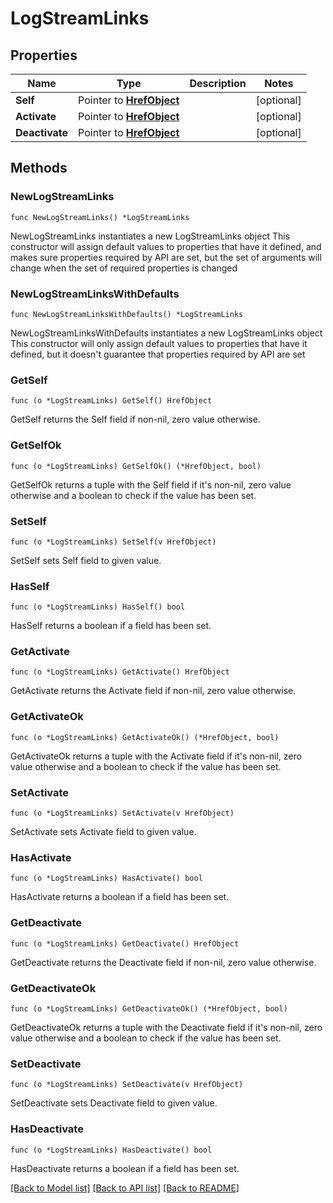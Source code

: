 # LogStreamLinks

## Properties

Name | Type | Description | Notes
------------ | ------------- | ------------- | -------------
**Self** | Pointer to [**HrefObject**](HrefObject.md) |  | [optional] 
**Activate** | Pointer to [**HrefObject**](HrefObject.md) |  | [optional] 
**Deactivate** | Pointer to [**HrefObject**](HrefObject.md) |  | [optional] 

## Methods

### NewLogStreamLinks

`func NewLogStreamLinks() *LogStreamLinks`

NewLogStreamLinks instantiates a new LogStreamLinks object
This constructor will assign default values to properties that have it defined,
and makes sure properties required by API are set, but the set of arguments
will change when the set of required properties is changed

### NewLogStreamLinksWithDefaults

`func NewLogStreamLinksWithDefaults() *LogStreamLinks`

NewLogStreamLinksWithDefaults instantiates a new LogStreamLinks object
This constructor will only assign default values to properties that have it defined,
but it doesn't guarantee that properties required by API are set

### GetSelf

`func (o *LogStreamLinks) GetSelf() HrefObject`

GetSelf returns the Self field if non-nil, zero value otherwise.

### GetSelfOk

`func (o *LogStreamLinks) GetSelfOk() (*HrefObject, bool)`

GetSelfOk returns a tuple with the Self field if it's non-nil, zero value otherwise
and a boolean to check if the value has been set.

### SetSelf

`func (o *LogStreamLinks) SetSelf(v HrefObject)`

SetSelf sets Self field to given value.

### HasSelf

`func (o *LogStreamLinks) HasSelf() bool`

HasSelf returns a boolean if a field has been set.

### GetActivate

`func (o *LogStreamLinks) GetActivate() HrefObject`

GetActivate returns the Activate field if non-nil, zero value otherwise.

### GetActivateOk

`func (o *LogStreamLinks) GetActivateOk() (*HrefObject, bool)`

GetActivateOk returns a tuple with the Activate field if it's non-nil, zero value otherwise
and a boolean to check if the value has been set.

### SetActivate

`func (o *LogStreamLinks) SetActivate(v HrefObject)`

SetActivate sets Activate field to given value.

### HasActivate

`func (o *LogStreamLinks) HasActivate() bool`

HasActivate returns a boolean if a field has been set.

### GetDeactivate

`func (o *LogStreamLinks) GetDeactivate() HrefObject`

GetDeactivate returns the Deactivate field if non-nil, zero value otherwise.

### GetDeactivateOk

`func (o *LogStreamLinks) GetDeactivateOk() (*HrefObject, bool)`

GetDeactivateOk returns a tuple with the Deactivate field if it's non-nil, zero value otherwise
and a boolean to check if the value has been set.

### SetDeactivate

`func (o *LogStreamLinks) SetDeactivate(v HrefObject)`

SetDeactivate sets Deactivate field to given value.

### HasDeactivate

`func (o *LogStreamLinks) HasDeactivate() bool`

HasDeactivate returns a boolean if a field has been set.


[[Back to Model list]](../README.md#documentation-for-models) [[Back to API list]](../README.md#documentation-for-api-endpoints) [[Back to README]](../README.md)


